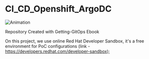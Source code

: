 # CI_CD_Openshift_ArgoDC
![Animation](https://github.com/user-attachments/assets/913a7ec2-f7a8-4381-bb39-68e6afcc53cc=250x250)

Repository Created with Getting-GitOps Ebook

On this project, we use online Red Hat Developer Sandbox, it's a free environment for PoC configurations  (link - https://developers.redhat.com/developer-sandbox);






